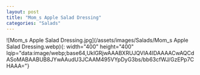 ```yaml
---
layout: post
title: "Mom_s Apple Salad Dressing"
categories: "Salads"
---
```

![Mom_s Apple Salad Dressing.jpg](/assets/images/Salads/Mom_s Apple Salad Dressing.webp){: width="400" height="400" lqip="data:image/webp;base64,UklGRjwAAABXRUJQVlA4IDAAAACwAQCdASoMABAABUB8JYwAAudU3JCAAM495VYpDyG3bs/bb63cfWJ/GzEPp7CHAAA="}

